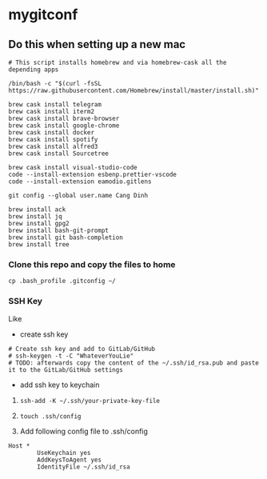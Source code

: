 # mygitconf

## Do this when setting up a new mac

```
# This script installs homebrew and via homebrew-cask all the depending apps

/bin/bash -c "$(curl -fsSL https://raw.githubusercontent.com/Homebrew/install/master/install.sh)"

brew cask install telegram
brew cask install iterm2
brew cask install brave-browser
brew cask install google-chrome
brew cask install docker
brew cask install spotify
brew cask install alfred3
brew cask install Sourcetree

brew cask install visual-studio-code
code --install-extension esbenp.prettier-vscode
code --install-extension eamodio.gitlens

git config --global user.name Cang Dinh

brew install ack
brew install jq
brew install gpg2
brew install bash-git-prompt
brew install git bash-completion
brew install tree
```

### Clone this repo and copy the files to home 

`cp .bash_profile .gitconfig ~/`

### SSH Key

Like 

* create ssh key

```
# Create ssh key and add to GitLab/GitHub
# ssh-keygen -t -C "WhateverYouLie"
# TODO: afterwards copy the content of the ~/.ssh/id_rsa.pub and paste it to the GitLab/GitHub settings
```

* add ssh key to keychain

1. `ssh-add -K ~/.ssh/your-private-key-file`
2. `touch .ssh/config`

3. Add following config file to .ssh/config
```
Host *
        UseKeychain yes
        AddKeysToAgent yes
        IdentityFile ~/.ssh/id_rsa
```